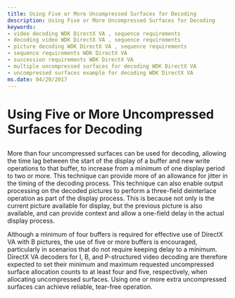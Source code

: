 ```yaml
---
title: Using Five or More Uncompressed Surfaces for Decoding
description: Using Five or More Uncompressed Surfaces for Decoding
keywords:
- video decoding WDK DirectX VA , sequence requirements
- decoding video WDK DirectX VA , sequence requirements
- picture decoding WDK DirectX VA , sequence requirements
- sequence requirements WDK DirectX VA
- succession requirements WDK DirectX VA
- multiple uncompressed surfaces for decoding WDK DirectX VA
- uncompressed surfaces example for decoding WDK DirectX VA
ms.date: 04/20/2017
---
```


# Using Five or More Uncompressed Surfaces for Decoding


## <span id="ddk_using_five_or_more_uncompressed_surfaces_for_decoding_gg"></span><span id="DDK_USING_FIVE_OR_MORE_UNCOMPRESSED_SURFACES_FOR_DECODING_GG"></span>


More than four uncompressed surfaces can be used for decoding, allowing the time lag between the start of the display of a buffer and new write operations to that buffer, to increase from a minimum of one display period to two or more. This technique can provide more of an allowance for jitter in the timing of the decoding process. This technique can also enable output processing on the decoded pictures to perform a three-field deinterlace operation as part of the display process. This is because not only is the current picture available for display, but the previous picture is also available, and can provide context and allow a one-field delay in the actual display process.

Although a minimum of four buffers is required for effective use of DirectX VA with B pictures, the use of five or more buffers is encouraged, particularly in scenarios that do not require keeping delay to a minimum. DirectX VA decoders for I, B, and P-structured video decoding are therefore expected to set their minimum and maximum requested uncompressed surface allocation counts to at least four and five, respectively, when allocating uncompressed surfaces. Using one or more extra uncompressed surfaces can achieve reliable, tear-free operation.

 

 





